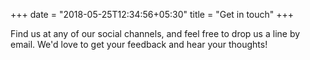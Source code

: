 +++
date = "2018-05-25T12:34:56+05:30"
title = "Get in touch"
+++

Find us at any of our social channels, and feel free to drop us a line by email. We'd love to get your feedback and hear your thoughts! 

